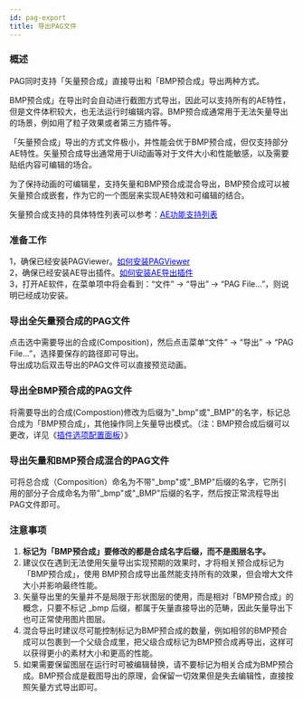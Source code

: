 ```yaml
---
id: pag-export
title: 导出PAG文件
---
```


### 概述

PAG同时支持「矢量预合成」直接导出和「BMP预合成」导出两种方式。

BMP预合成」在导出时会自动进行截图方式导出，因此可以支持所有的AE特性，但是文件体积较大，也无法运行时编辑内容。BMP预合成通常用于无法矢量导出的场景，例如用了粒子效果或者第三方插件等。

「矢量预合成」导出的方式文件极小，并性能会优于BMP预合成，但仅支持部分AE特性。矢量预合成导出通常用于UI动画等对于文件大小和性能敏感，以及需要贴纸内容可编辑的场合。

为了保持动画的可编辑星，支持矢量和BMP预合成混合导出，BMP预合成可以被矢量预合成嵌套，作为它的一个图层来实现AE特效和可编辑的结合。

矢量预合成支持的具体特性列表可以参考：[<font color=blue>AE功能支持列表</font>](/docs/ae-support.html) 


### 准备工作

1，确保已经安装PAGViewer。[<font color=blue>如何安装PAGViewer</font>](/docs/install.html)<br/>
2，确保已经安装AE导出插件。[<font color=blue>如何安装AE导出插件</font>](/docs/install-PAGExporter.html)<br/>
3，打开AE软件，在菜单项中将会看到：“文件” -> “导出” -> “PAG File...”，则说明已经成功安装。<br/>

### 导出全矢量预合成的PAG文件

点击选中需要导出的合成(Composition)，然后点击菜单“文件” -> “导出” -> “PAG File...”，选择要保存的路径即可导出。<br/>
导出成功后双击导出的PAG文件可以直接预览动画。


### 导出全BMP预合成的PAG文件

将需要导出的合成(Compostion)修改为后缀为"_bmp"或"_BMP"的名字，标记总合成为「BMP预合成」，其他操作同上矢量导出模式。（注：BMP预合成后缀可以更改，详见《[<font color=blue>插件选项配置面板</font>](/docs/plugin-config.html)）》

### 导出矢量和BMP预合成混合的PAG文件

可将总合成（Composition）命名为不带"_bmp"或"_BMP"后缀的名字，它所引用的部分子合成命名为带"_bmp"或"_BMP"后缀的名字，然后按正常流程导出PAG文件即可。

### 注意事项

1. **标记为「BMP预合成」要修改的都是合成名字后缀，而不是图层名字。**
2. 建议仅在遇到无法使用矢量导出实现预期的效果时，才将相关预合成标记为「BMP预合成」，使用 BMP预合成导出虽然能支持所有的效果，但会增大文件大小并影响最终性能。
3. 矢量导出里的矢量并不是局限于形状图层的使用，而是相对「BMP预合成」的概念，只要不标记 _bmp 后缀，都属于矢量直接导出的范畴，因此矢量导出下也可正常使用图片图层。
3. 混合导出时建议尽可能控制标记为BMP预合成的数量，例如相邻的BMP预合成可以包裹到一个父级合成里，把父级合成标记为BMP预合成再导出，这样可以获得更小的素材大小和更高的性能。 
4. 如果需要保留图层在运行时可被编辑替换，请不要标记为相关合成为BMP预合成。BMP预合成是截图导出的原理，会保留一切效果但是失去编辑性，直接按照矢量方式导出即可。
